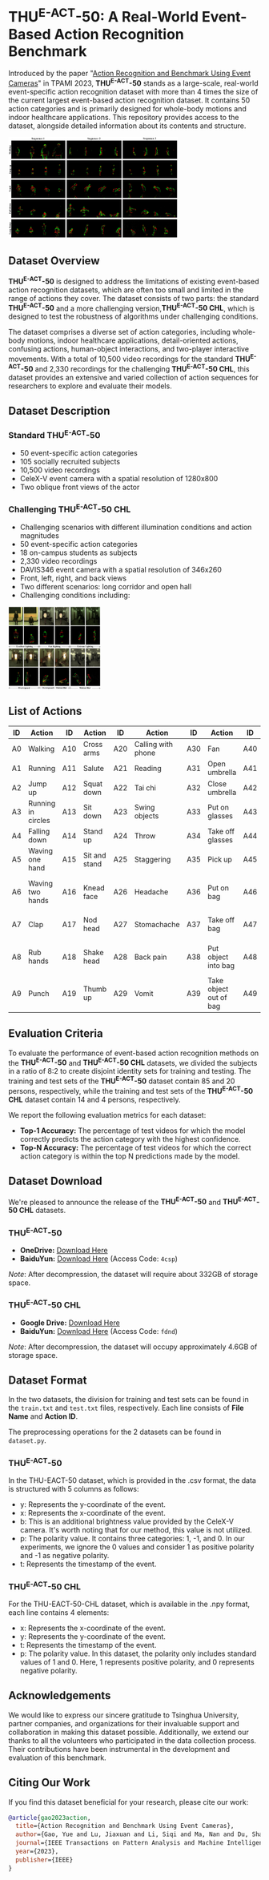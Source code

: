 # THU<sup>E-ACT</sup>-50: A Real-World Event-Based Action Recognition Benchmark

Introduced by the paper "[Action Recognition and Benchmark Using Event Cameras](https://ieeexplore.ieee.org/abstract/document/10198747)" in TPAMI 2023, **THU<sup>E-ACT</sup>-50** stands as a large-scale, real-world event-specific action recognition dataset with more than 4 times the size of the current largest event-based action recognition dataset. It contains 50 action categories and is primarily designed for whole-body motions and indoor healthcare applications. This repository provides access to the dataset, alongside detailed information about its contents and structure.

<img src="figures/sample-sequences.jpg" alt="Sample-sequences" style="zoom: 33%;" />

## Dataset Overview

**THU<sup>E-ACT</sup>-50** is designed to address the limitations of existing event-based action recognition datasets, which are often too small and limited in the range of actions they cover. The dataset consists of two parts: the standard **THU<sup>E-ACT</sup>-50** and a more challenging version,**THU<sup>E-ACT</sup>-50 CHL**, which is designed to test the robustness of algorithms under challenging conditions.

The dataset comprises a diverse set of action categories, including whole-body motions, indoor healthcare applications, detail-oriented actions, confusing actions, human-object interactions, and two-player interactive movements. With a total of 10,500 video recordings for the standard **THU<sup>E-ACT</sup>-50** and 2,330 recordings for the challenging **THU<sup>E-ACT</sup>-50 CHL**, this dataset provides an extensive and varied collection of action sequences for researchers to explore and evaluate their models.

## Dataset Description

### Standard THU<sup>E-ACT</sup>-50

- 50 event-specific action categories
- 105 socially recruited subjects
- 10,500 video recordings
- CeleX-V event camera with a spatial resolution of 1280x800
- Two oblique front views of the actor

### Challenging THU<sup>E-ACT</sup>-50 CHL

- Challenging scenarios with different illumination conditions and action magnitudes
- 50 event-specific action categories
- 18 on-campus students as subjects
- 2,330 video recordings
- DAVIS346 event camera with a spatial resolution of 346x260
- Front, left, right, and back views
- Two different scenarios: long corridor and open hall
- Challenging conditions including:
<img src="figures/different-light.jpg" alt="Different-light" style="zoom:18%;" />

## List of Actions

| ID | Action                  | ID | Action                  | ID | Action                  | ID | Action                  | ID | Action                                |
|-----------|-------------------------|-----------|-------------------------|-----------|-------------------------|-----------|-------------------------|-----------|---------------------------------------|
| A0        | Walking                 | A10       | Cross arms              | A20       | Calling with phone      | A30       | Fan                     | A40       | Check time                            |
| A1        | Running                 | A11       | Salute                  | A21       | Reading                 | A31       | Open umbrella           | A41       | Drink water                           |
| A2        | Jump up                 | A12       | Squat down              | A22       | Tai chi                 | A32       | Close umbrella          | A42       | Wipe face                             |
| A3        | Running in circles      | A13       | Sit down                | A23       | Swing objects           | A33       | Put on glasses          | A43       | Long jump                             |
| A4        | Falling down            | A14       | Stand up                | A24       | Throw                   | A34       | Take off glasses        | A44       | Push up                               |
| A5        | Waving one hand         | A15       | Sit and stand           | A25       | Staggering              | A35       | Pick up                 | A45       | Sit up  |
| A6        | Waving two hands        | A16       | Knead face              | A26       | Headache                | A36       | Put on bag              | A46       | Shake hands (two-players)             |
| A7        | Clap                    | A17       | Nod head                | A27       | Stomachache             | A37       | Take off bag            | A47       | Fighting (two-players)                |
| A8        | Rub hands               | A18       | Shake head              | A28       | Back pain               | A38       | Put object into bag     | A48       | Handing objects (two-players)         |
| A9        | Punch                   | A19       | Thumb up                | A29       | Vomit                   | A39       | Take object out of bag  | A49       | Lifting chairs (two-players)          |

## Evaluation Criteria

To evaluate the performance of event-based action recognition methods on the **THU<sup>E-ACT</sup>-50** and **THU<sup>E-ACT</sup>-50 CHL**  datasets, we divided the subjects in a ratio of 8:2 to create disjoint identity sets for training and testing. The training and test sets of the **THU<sup>E-ACT</sup>-50** dataset contain 85 and 20 persons, respectively, while the training and test sets of the **THU<sup>E-ACT</sup>-50 CHL** dataset contain 14 and 4 persons, respectively.

We report the following evaluation metrics for each dataset:

- **Top-1 Accuracy:** The percentage of test videos for which the model correctly predicts the action category with the highest confidence.
- **Top-N Accuracy:** The percentage of test videos for which the correct action category is within the top N predictions made by the model.

## Dataset Download

We're pleased to announce the release of the **THU<sup>E-ACT</sup>-50** and **THU<sup>E-ACT</sup>-50 CHL** datasets. 

### **THU<sup>E-ACT</sup>-50**

+ **OneDrive:** [Download Here](https://mailstsinghuaeducn-my.sharepoint.com/:u:/g/personal/lujx20_mails_tsinghua_edu_cn/EVAfzCmMfH9KtQhHh37hCFIBXrszDqLXtOfjBir2__GTjg?e=rnUht0)
+ **BaiduYun:** [Download Here](https://pan.baidu.com/s/1ohCswORXFMyEho3A6nKnSg) (Access Code: `4csp`) 

*Note*: After decompression, the dataset will require about 332GB of storage space.

### **THU<sup>E-ACT</sup>-50 CHL**

+ **Google Drive:** [Download Here](https://drive.google.com/file/d/1a5r6cw0nVX0Xe-ZzVLAhEwa9oMm4MUbS/view?usp=sharing) 
+ **BaiduYun:** [Download Here](https://pan.baidu.com/s/1R6Q2U5By_h16S_TdkCRM4A) (Access Code: `fdnd`) 

*Note*: After decompression, the dataset will occupy approximately 4.6GB of storage space.

## Dataset Format

In the two datasets, the division for training and test sets can be found in the `train.txt` and `test.txt` files, respectively.  Each line consists of **File Name** and **Action ID**.

The preprocessing operations for the 2 datasets can be found in `dataset.py`.

### **THU<sup>E-ACT</sup>-50**

In the THU-EACT-50 dataset, which is provided in the .csv format, the data is structured with 5 columns as follows:

+ y: Represents the y-coordinate of the event.
+ x: Represents the x-coordinate of the event.
+ b: This is an additional brightness value provided by the CeleX-V camera. It's worth noting that for our method, this value is not utilized.
+ p: The polarity value. It contains three categories: 1, -1, and 0. In our experiments, we ignore the 0 values and consider 1 as positive polarity and -1 as negative polarity.
+ t: Represents the timestamp of the event.

### **THU<sup>E-ACT</sup>-50 CHL**

For the THU-EACT-50-CHL dataset, which is available in the .npy format, each line contains 4 elements:

+ x: Represents the x-coordinate of the event.
+ y: Represents the y-coordinate of the event.
+ t: Represents the timestamp of the event.
+ p: The polarity value. In this dataset, the polarity only includes standard values of 1 and 0. Here, 1 represents positive polarity, and 0 represents negative polarity.

## Acknowledgements

We would like to express our sincere gratitude to Tsinghua University, partner companies, and organizations for their invaluable support and collaboration in making this dataset possible. Additionally, we extend our thanks to all the volunteers who participated in the data collection process. Their contributions have been instrumental in the development and evaluation of this benchmark.

## Citing Our Work

If you find this dataset beneficial for your research, please cite our work:

```bibtex
@article{gao2023action,
  title={Action Recognition and Benchmark Using Event Cameras},
  author={Gao, Yue and Lu, Jiaxuan and Li, Siqi and Ma, Nan and Du, Shaoyi and Li, Yipeng and Dai, Qionghai},
  journal={IEEE Transactions on Pattern Analysis and Machine Intelligence},
  year={2023},
  publisher={IEEE}
}
```
